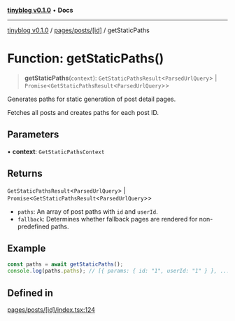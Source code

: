 [**tinyblog v0.1.0**](../../../../README.md) • **Docs**

***

[tinyblog v0.1.0](../../../../modules.md) / [pages/posts/\[id\]](../README.md) / getStaticPaths

# Function: getStaticPaths()

> **getStaticPaths**(`context`): `GetStaticPathsResult`\<`ParsedUrlQuery`\> \| `Promise`\<`GetStaticPathsResult`\<`ParsedUrlQuery`\>\>

Generates paths for static generation of post detail pages.

Fetches all posts and creates paths for each post ID.

## Parameters

• **context**: `GetStaticPathsContext`

## Returns

`GetStaticPathsResult`\<`ParsedUrlQuery`\> \| `Promise`\<`GetStaticPathsResult`\<`ParsedUrlQuery`\>\>

- `paths`: An array of post paths with `id` and `userId`.
- `fallback`: Determines whether fallback pages are rendered for non-predefined paths.

## Example

```ts
const paths = await getStaticPaths();
console.log(paths.paths); // [{ params: { id: "1", userId: "1" } }, ...]
```

## Defined in

[pages/posts/\[id\]/index.tsx:124](https://github.com/soumyaRauth/tinyblog/blob/08b705b334f790cb2abe6139659ab77dc5d8c110/pages/posts/[id]/index.tsx#L124)
